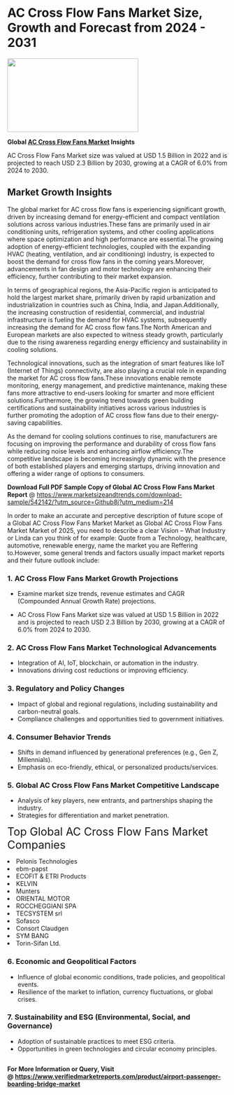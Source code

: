 <H1>AC Cross Flow Fans Market Size, Growth and Forecast from 2024 - 2031</H1><img class="aligncenter size-medium wp-image-584254" src="https://thirdeyenews.in/wp-content/uploads/2024/09/Global-Market-Research-300x168.jpeg" alt="" width="300" height="168" /><p><strong>Global&nbsp;<a href="https://www.marketsizeandtrends.com/download-sample/542142/?utm_source=Github8j?utm_medium=214">AC Cross Flow Fans Market</a> Insights</strong></p><p>AC Cross Flow Fans Market size was valued at USD 1.5 Billion in 2022 and is projected to reach USD 2.3 Billion by 2030, growing at a CAGR of 6.0% from 2024 to 2030.</p><p><h2>Market Growth Insights</h2> <p>The global market for AC cross flow fans is experiencing significant growth, driven by increasing demand for energy-efficient and compact ventilation solutions across various industries.These fans are primarily used in air conditioning units, refrigeration systems, and other cooling applications where space optimization and high performance are essential.The growing adoption of energy-efficient technologies, coupled with the expanding HVAC (heating, ventilation, and air conditioning) industry, is expected to boost the demand for cross flow fans in the coming years.Moreover, advancements in fan design and motor technology are enhancing their efficiency, further contributing to their market expansion.</p> <p>In terms of geographical regions, the Asia-Pacific region is anticipated to hold the largest market share, primarily driven by rapid urbanization and industrialization in countries such as China, India, and Japan.Additionally, the increasing construction of residential, commercial, and industrial infrastructure is fueling the demand for HVAC systems, subsequently increasing the demand for AC cross flow fans.The North American and European markets are also expected to witness steady growth, particularly due to the rising awareness regarding energy efficiency and sustainability in cooling solutions.</p> <p>Technological innovations, such as the integration of smart features like IoT (Internet of Things) connectivity, are also playing a crucial role in expanding the market for AC cross flow fans.These innovations enable remote monitoring, energy management, and predictive maintenance, making these fans more attractive to end-users looking for smarter and more efficient solutions.Furthermore, the growing trend towards green building certifications and sustainability initiatives across various industries is further promoting the adoption of AC cross flow fans due to their energy-saving capabilities.</p> <p>As the demand for cooling solutions continues to rise, manufacturers are focusing on improving the performance and durability of cross flow fans while reducing noise levels and enhancing airflow efficiency.The competitive landscape is becoming increasingly dynamic with the presence of both established players and emerging startups, driving innovation and offering a wider range of options to consumers.</p> <p><span class=""><strong>Download Full PDF Sample Copy of Global AC Cross Flow Fans Market Report</strong> @ <a href="https://www.marketsizeandtrends.com/download-sample/542142/?utm_source=Github8j?utm_medium=214" target="_blank">https://www.marketsizeandtrends.com/download-sample/542142/?utm_source=Github8j?utm_medium=214</a></span></p><p>In order to make an accurate and perceptive description of future scope of a Global&nbsp;AC Cross Flow Fans Market Market as Global&nbsp;AC Cross Flow Fans Market Market of 2025, you need to describe a clear Vision &ndash; What Industry or Linda can you think of for example: Quote from a Technology, healthcare, automotive, renewable energy, name the market you are Reffering to.However, some general trends and factors usually impact market reports and their future outlook include:</p><h3>1.&nbsp;<strong>AC Cross Flow Fans Market Growth Projections</strong></h3><ul><li>Examine market size trends, revenue estimates and CAGR (Compounded Annual Growth Rate) projections.</li><li><p>AC Cross Flow Fans Market size was valued at USD 1.5 Billion in 2022 and is projected to reach USD 2.3 Billion by 2030, growing at a CAGR of 6.0% from 2024 to 2030.</p></li></ul><h3>2.&nbsp;<strong>AC Cross Flow Fans Market Technological Advancements</strong></h3><ul><li>Integration of AI, IoT, blockchain, or automation in the industry.</li><li>Innovations driving cost reductions or improving efficiency.</li></ul><h3>3.&nbsp;<strong>Regulatory and Policy Changes</strong></h3><ul><li>Impact of global and regional regulations, including sustainability and carbon-neutral goals.</li><li>Compliance challenges and opportunities tied to government initiatives.</li></ul><h3>4.&nbsp;<strong>Consumer Behavior Trends</strong></h3><ul><li>Shifts in demand influenced by generational preferences (e.g., Gen Z, Millennials).</li><li>Emphasis on eco-friendly, ethical, or personalized products/services.</li></ul><h3>5.&nbsp;<strong>Global AC Cross Flow Fans Market Competitive Landscape</strong></h3><ul><li>Analysis of key players, new entrants, and partnerships shaping the industry.</li><li>Strategies for differentiation and market penetration.</li></ul><p data-pm-slice="1 1 []"><span style="color: inherit; font-family: inherit; font-size: 25px;">Top Global AC Cross Flow Fans Market Companies</span></p><div class="" data-test-id=""><p><li>Pelonis Technologies</li><li> ebm-papst</li><li> ECOFIT & ETRI Products</li><li> KELVIN</li><li> Munters</li><li> ORIENTAL MOTOR</li><li> ROCCHEGGIANI SPA</li><li> TECSYSTEM srl</li><li> Sofasco</li><li> Consort Claudgen</li><li> SYM BANG</li><li> Torin-Sifan Ltd.</li></p></div><h3>6.&nbsp;<strong>Economic and Geopolitical Factors</strong></h3><ul><li>Influence of global economic conditions, trade policies, and geopolitical events.</li><li>Resilience of the market to inflation, currency fluctuations, or global crises.</li></ul><h3>7.&nbsp;<strong>Sustainability and ESG (Environmental, Social, and Governance)</strong></h3><ul><li>Adoption of sustainable practices to meet ESG criteria.</li><li>Opportunities in green technologies and circular economy principles.</li></ul><h2><strong style="font-size: 14px;">For More Information or Query, Visit @&nbsp;</strong><a style="background-color: #ffffff; font-size: 14px;" href="https://www.marketsizeandtrends.com/report/ac-cross-flow-fans-market/" target="_blank">https://www.verifiedmarketreports.com/product/airport-passenger-boarding-bridge-market</a></h2>